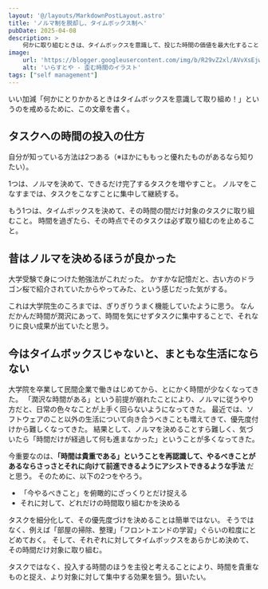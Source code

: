 ```yaml
---
layout: '@/layouts/MarkdownPostLayout.astro'
title: 'ノルマ制を脱却し、タイムボックス制へ'
pubDate: 2025-04-08
description: >
    何かに取り組むときは、タイムボックスを意識して、投じた時間の価値を最大化することを意識したい。
image:
    url: 'https://blogger.googleusercontent.com/img/b/R29vZ2xl/AVvXsEjw046yBKCqiXz1KC1UO3KkoU7f_pBsgj9PD_mesbIWmpi9muU3o5VxUrrmcL56yDCNJB-bRketnLpe6Ud5mvX8fX5XaMGEl0za1szVZiWpq4oBSlxGawX-pMLl2seHQc1ptjExIaiHPam9/s400/yugamu_jikan.png'
    alt: 'いらすとや - 歪む時間のイラスト'
tags: ["self management"]
---
```

いい加減「何かにとりかかるときはタイムボックスを意識して取り組め！」というのを戒めるために、この文章を書く。

## タスクへの時間の投入の仕方

自分が知っている方法は2つある（※ほかにももっと優れたものがあるなら知りたい）。

1つは、ノルマを決めて、できるだけ完了するタスクを増やすこと。
ノルマをこなすまでは、タスクをこなすことに集中して継続する。

もう1つは、タイムボックスを決めて、その時間の間だけ対象のタスクに取り組むこと。
時間を過ぎたら、その時点でそのタスクは必ず取り組むのを止めること。

## 昔はノルマを決めるほうが良かった

大学受験で身につけた勉強法がこれだった。
かすかな記憶だと、古い方のドラゴン桜で紹介されていたからやってみた、という感じだった気がする。

これは大学院生のころまでは、ぎりぎりうまく機能していたように思う。
なんだかんだ時間が潤沢にあって、時間を気にせずタスクに集中することで、それなりに良い成果が出ていたと思う。

## 今はタイムボックスじゃないと、まともな生活にならない

大学院を卒業して民間企業で働きはじめてから、とにかく時間が少なくなってきた。
「潤沢な時間がある」という前提が崩れたことにより、ノルマに従うやり方だと、日常の色々なことが上手く回らないようになってきた。
最近では、ソフトウェアのこと以外の生活について向き合うべきことも増えてきて、優先度付けから難しくなってきた。
結果として、ノルマを決めることすら難しく、気づいたら「時間だけが経過して何も進まなかった」ということが多くなってきた。

今重要なのは、**「時間は貴重である」ということを再認識して、やるべきことがあるならさっさとそれに向けて前進できるようにアシストできるような手法** だと思う。
そのために、以下の2つをやろう。

- 「今やるべきこと」を俯瞰的にざっくりとだけ捉える
- それに対して、どれだけの時間取り組むかを決める

タスクを細分化して、その優先度づけを決めることは簡単ではない。
そうではなく、例えば「部屋の掃除、整理」「フロントエンドの学習」ぐらいの粒度にとどめておく。
そして、それぞれに対してタイムボックスをあらかじめ決めて、その時間だけ対象に取り組む。

タスクではなく、投入する時間のほうを主役と考えることにより、時間を貴重なものと捉え、より対象に対して集中する効果を狙う。狙いたい。
